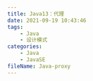 ```yaml
---
title: Java13：代理
date: 2021-09-19 10:43:46
tags:
    - Java
    - 设计模式
categories:
    - Java
    - JavaSE
fileName: Java-proxy
---
```


 

